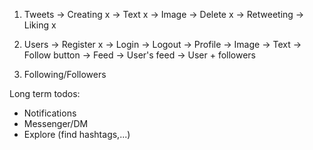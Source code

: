 1. Tweets
    -> Creating x
        -> Text x
        -> Image 
    -> Delete x
    -> Retweeting 
    -> Liking x


2. Users
    -> Register x
    -> Login 
    -> Logout
    -> Profile
        -> Image
        -> Text
        -> Follow button
    -> Feed
        -> User's feed
        -> User + followers



3. Following/Followers


Long term todos:
- Notifications
- Messenger/DM
- Explore (find hashtags,...)


